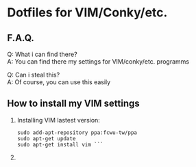 # Dotfiles for VIM/Conky/etc.

## F.A.Q.

Q: What i can find there?  
A: You can find there my settings for VIM/conky/etc. programms  

Q: Can i steal this?  
A: Of course, you can use this easily  

## How to install my VIM settings

1. Installing VIM lastest version:  
   ``` 
   sudo add-apt-repository ppa:fcwu-tw/ppa
   sudo apt-get update
   sudo apt-get install vim ```  
2. 

